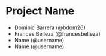 # Project Name
- Dominic Barrera (@bdom26)
- Frances Belleza (@francesbelleza)
- Name (@username)
- Name (@username)